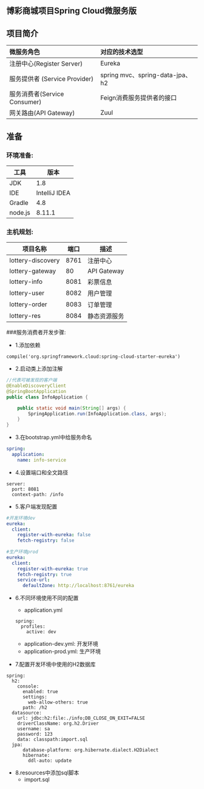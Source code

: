## 博彩商城项目Spring Cloud微服务版

## 项目简介

| 微服务角色                     | 对应的技术选型                  |
| :----------------------------- | :------------------------------ |
| 注册中心(Register Server)      | Eureka                          |
| 服务提供者 (Service  Provider) | spring mvc、spring-data-jpa、h2 |
| 服务消费者(Service Consumer)   | Feign消费服务提供者的接口       |
| 网关路由(API Gateway)          | Zuul                            |



## 准备

### 环境准备:

| 工具    | 版本          |
| ------- | ------------- |
| JDK     | 1.8           |
| IDE     | IntelliJ IDEA |
| Gradle  | 4.8           |
| node.js | 8.11.1        |



### 主机规划:

| 项目名称          | 端口 | 描述         |
| ----------------- | ---- | ------------ |
| lottery-discovery | 8761 | 注册中心     |
| lottery-gateway   | 80   | API Gateway  |
| lottery-info      | 8081 | 彩票信息     |
| lottery-user      | 8082 | 用户管理     |
| lottery-order     | 8083 | 订单管理     |
| lottery-res       | 8084 | 静态资源服务 |





###服务消费者开发步骤:

- 1.添加依赖

```
compile('org.springframework.cloud:spring-cloud-starter-eureka')
```

- 2.启动类上添加注解

```java
//代表可被发现的客户端
@EnableDiscoveryClient
@SpringBootApplication
public class InfoApplication {

    public static void main(String[] args) {
        SpringApplication.run(InfoApplication.class, args);
    }
}
```

- 3.在bootstrap.yml中给服务命名

```yml
spring:
  application:
    name: info-service
```

- 4.设置端口和全文路径

```
server:
  port: 8081
  context-path: /info
```



- 5.客户端发现配置

```yml
#开发环境dev
eureka:
  client:
    register-with-eureka: false
    fetch-registry: false
    
#生产环境prod
eureka:
  client:
    register-with-eureka: true
    fetch-registry: true
    service-url:
      defaultZone: http://localhost:8761/eureka
```

- 6.不同环境使用不同的配置

  - application.yml

  ```
  spring:
    profiles:
      active: dev
  ```

  - application-dev.yml:	开发环境
  - application-prod.yml:  生产环境

- 7.配置开发环境中使用的H2数据库

```
spring:
  h2:
    console:
      enabled: true
      settings:
        web-allow-others: true
      path: /h2
  datasource:
    url: jdbc:h2:file:./info;DB_CLOSE_ON_EXIT=FALSE
    driverClassName: org.h2.Driver
    username: sa
    password: 123
    data: classpath:import.sql
  jpa:
      database-platform: org.hibernate.dialect.H2Dialect
      hibernate:
        ddl-auto: update
```

- 8.resources中添加sql脚本
  - import.sql